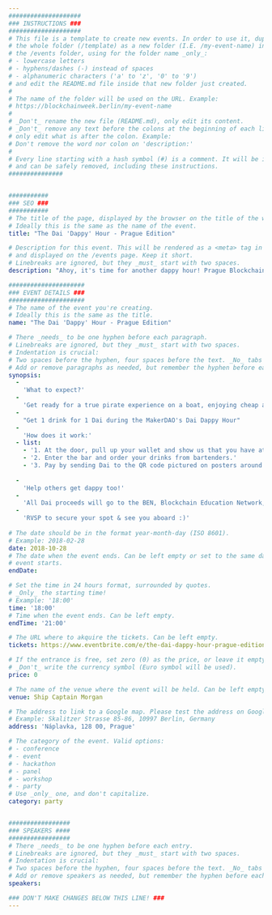 ```yaml
---
####################
### INSTRUCTIONS ###
####################
# This file is a template to create new events. In order to use it, duplicate
# the whole folder (/template) as a new folder (I.E. /my-event-name) inside of
# the /events folder, using for the folder name _only_:
# - lowercase letters
# - hyphens/dashes (-) instead of spaces
# - alphanumeric characters ('a' to 'z', '0' to '9')
# and edit the README.md file inside that new folder just created.
#
# The name of the folder will be used on the URL. Example:
# https://blockchainweek.berlin/my-event-name
#
# _Don't_ rename the new file (README.md), only edit its content.
# _Don't_ remove any text before the colons at the beginning of each line,
# only edit what is after the colon. Example:
# Don't remove the word nor colon on 'description:'
#
# Every line starting with a hash symbol (#) is a comment. It will be ignored
# and can be safely removed, including these instructions.
###############


###########
### SEO ###
###########
# The title of the page, displayed by the browser on the title of the window.
# Ideally this is the same as the name of the event.
title: "The Dai 'Dappy' Hour - Prague Edition"

# Description for this event. This will be rendered as a <meta> tag in the HTML,
# and displayed on the /events page. Keep it short.
# Linebreaks are ignored, but they _must_ start with two spaces.
description: "Ahoy, it's time for another dappy hour! Prague Blockchain Week is here and we could not resist throwing another Dai party. This time around, we will be warming up for the final party of the cryptolife Hackathon. So we found a cool bar in the walking distance from the venue (National House Smichov), just on the other side of the Vltava river."

#####################
### EVENT DETAILS ###
#####################
# The name of the event you're creating.
# Ideally this is the same as the title.
name: "The Dai 'Dappy' Hour - Prague Edition"

# There _needs_ to be one hyphen before each paragraph.
# Linebreaks are ignored, but they _must_ start with two spaces.
# Indentation is crucial:
# Two spaces before the hyphen, four spaces before the text. _No_ tabs allowed.
# Add or remove paragraphs as needed, but remember the hyphen before each entry.
synopsis:
  -
    'What to expect?'
  -
    'Get ready for a true pirate experience on a boat, enjoying cheap and rummy drinks!'
  -
    "Get 1 drink for 1 Dai during the MakerDAO's Dai Dappy Hour"
  -  
    'How does it work:'
  - list: 
    - '1. At the door, pull up your wallet and show us that you have at least 1 Dai.'
    - '2. Enter the bar and order your drinks from bartenders.'
    - '3. Pay by sending Dai to the QR code pictured on posters around the bar/ or directly to our party staff!' 
    
  -  
    'Help others get dappy too!'
  -  
    'All Dai proceeds will go to the BEN, Blockchain Education Network, to help engage and educate the public about blockchain.'
  -  
    'RVSP to secure your spot & see you aboard :)'
    
# The date should be in the format year-month-day (ISO 8601).
# Example: 2018-02-28
date: 2018-10-28
# The date when the event ends. Can be left empty or set to the same day the
# event starts.
endDate: 

# Set the time in 24 hours format, surrounded by quotes.
# _Only_ the starting time!
# Example: '18:00'
time: '18:00'
# Time when the event ends. Can be left empty.
endTime: '21:00'

# The URL where to akquire the tickets. Can be left empty.
tickets: https://www.eventbrite.com/e/the-dai-dappy-hour-prague-edition-tickets-51512807193#tickets

# If the entrance is free, set zero (0) as the price, or leave it empty.
# _Don't_ write the currency symbol (Euro symbol will be used).
price: 0

# The name of the venue where the event will be held. Can be left empty.
venue: Ship Captain Morgan

# The address to link to a Google map. Please test the address on Google Maps.
# Example: Skalitzer Strasse 85-86, 10997 Berlin, Germany
address: 'Náplavka, 128 00, Prague'

# The category of the event. Valid options:
# - conference
# - event
# - hackathon
# - panel
# - workshop
# - party
# Use _only_ one, and don't capitalize.
category: party


#################
### SPEAKERS ####
#################
# There _needs_ to be one hyphen before each entry.
# Linebreaks are ignored, but they _must_ start with two spaces.
# Indentation is crucial:
# Two spaces before the hyphen, four spaces before the text. _No_ tabs allowed.
# Add or remove speakers as needed, but remember the hyphen before each entry.
speakers:

### DON'T MAKE CHANGES BELOW THIS LINE! ###
---
```

<!-- ### DON'T MAKE CHANGES BELOW THIS LINE! ### -->

<Event-Content/>
